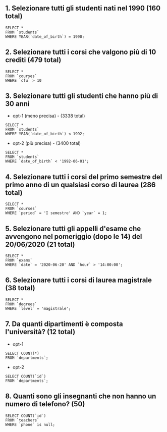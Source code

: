 ## 1. Selezionare tutti gli studenti nati nel 1990 (160 total)
```
SELECT *
FROM `students`
WHERE YEAR(`date_of_birth`) = 1990;
```

## 2. Selezionare tutti i corsi che valgono più di 10 crediti (479 total)
```
SELECT *
FROM `courses`
WHERE `cfu` > 10
```

## 3. Selezionare tutti gli studenti che hanno più di 30 anni
- opt-1 (meno precisa) - (3338 total)
```
SELECT * 
FROM `students` 
WHERE YEAR(`date_of_birth`) < 1992;
```

- opt-2 (più precisa) - (3400 total)
```
SELECT * 
FROM `students` 
WHERE `date_of_birth` < '1992-06-01';
```

## 4. Selezionare tutti i corsi del primo semestre del primo anno di un qualsiasi corso di laurea (286 total)
```
SELECT * 
FROM `courses` 
WHERE `period` = 'I semestre' AND `year` = 1;
```

## 5. Selezionare tutti gli appelli d'esame che avvengono nel pomeriggio (dopo le 14) del 20/06/2020 (21 total)
```
SELECT * 
FROM `exams` 
WHERE `date` = '2020-06-20' AND `hour` > '14:00:00';
```

## 6. Selezionare tutti i corsi di laurea magistrale (38 total)
```
SELECT * 
FROM `degrees` 
WHERE `level` = 'magistrale';
```

## 7. Da quanti dipartimenti è composta l'università? (12 total)
- opt-1 
```
SELECT COUNT(*) 
FROM `departments`;
```

- opt-2 
```
SELECT COUNT(`id`) 
FROM `departments`;
```

## 8. Quanti sono gli insegnanti che non hanno un numero di telefono? (50)
```
SELECT COUNT(`id`) 
FROM `teachers` 
WHERE `phone` is null;
```